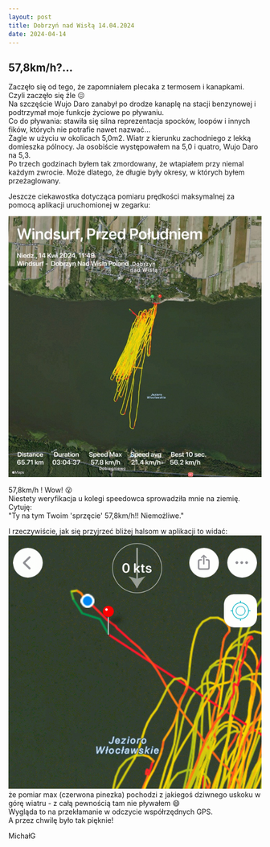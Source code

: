 ```yaml
---
layout: post
title: Dobrzyń nad Wisłą 14.04.2024
date: 2024-04-14
---
```


## 57,8km/h?...  

Zaczęło się od tego, że zapomniałem plecaka z termosem i kanapkami. Czyli zaczęło się źle :confounded:  
Na szczęście Wujo Daro zanabył po drodze kanaplę na stacji benzynowej i podtrzymał moje funkcje życiowe po pływaniu.  
Co do pływania: stawiła się silna reprezentacja spocków, loopów i innych fików, których nie potrafie nawet nazwać...  
Żagle w użyciu w okolicach 5,0m2. Wiatr z kierunku zachodniego z lekką domieszka pólnocy.
Ja osobiście występowałem na 5,0 i quatro, Wujo Daro na 5,3.  
Po trzech godzinach byłem tak zmordowany, że wtapiałem przy niemal każdym zwrocie. 
Może dlatego, że długie były okresy, w których byłem przeżaglowany.  

Jeszcze ciekawostka dotycząca pomiaru prędkości maksymalnej za pomocą aplikacji 
uruchomionej w zegarku:  

![57,8km/h?](https://raw.githubusercontent.com/naspocie/blog/master/images/2024-04-14-Dobrzyn/IMG_0170.JPG "57,8km/h?")  

57,8km/h ! Wow! :open_mouth:  
Niestety weryfikacja u kolegi speedowca sprowadziła mnie na ziemię. Cytuję:  
"Ty na tym Twoim 'sprzęcie' 57,8km/h!! Niemożliwe."  

I rzeczywiście, jak się przyjrzeć bliżej halsom w aplikacji to widać:  
![widać](https://raw.githubusercontent.com/naspocie/blog/master/images/2024-04-14-Dobrzyn/57,8kmh.png "widać")  
że pomiar max (czerwona pinezka) pochodzi z jakiegoś dziwnego uskoku w górę wiatru - 
z całą pewnością tam nie pływałem :smile:  
Wygląda to na przekłamanie w odczycie współrzędnych GPS.  
A przez chwilę było tak pięknie!  

MichałG  
